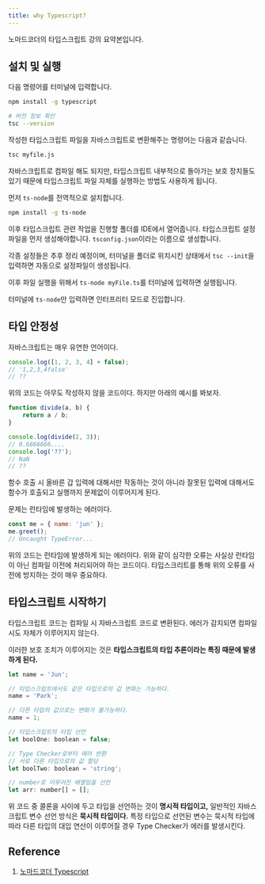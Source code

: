 ```yaml
---
title: why Typescript?
---
```


노마드코더의 타입스크립트 강의 요약본입니다.

## 설치 및 실행

다음 명령어를 터미널에 입력합니다.

```sh
npm install -g typescript

# 버전 정보 확인
tsc --version
```

작성한 타입스크립트 파일을 자바스크립트로 변환해주는 명령어는 다음과 같습니다.

```sh
tsc myfile.js
```

자바스크립트로 컴파일 해도 되지만, 타입스크립트 내부적으로 돌아가는 보호 장치들도 있기 때문에 타입스크립트 파일 자체를 실행하는 방법도 사용하게 됩니다.

먼저 `ts-node`를 전역적으로 설치합니다.

```sh
npm install -g ts-node
```

이후 타입스크립트 관련 작업을 진행할 폴더를 IDE에서 열어줍니다. 타입스크립트 설정파일을 먼저 생성해야합니다. `tsconfig.json`이라는 이름으로 생성합니다.

각종 설정들은 추후 정리 예정이며, 터미널을 폴더로 위치시킨 상태에서 `tsc --init`을 입력하면 자동으로 설정파일이 생성됩니다.

이후 파일 실행을 위해서 `ts-node myFile.ts`를 터미널에 입력하면 실행됩니다.

터미널에 `ts-node`만 입력하면 인터프리터 모드로 진입합니다.

## 타입 안정성

자바스크립트는 매우 유연한 언어이다.

```javascript
console.log([1, 2, 3, 4] + false);
// '1,2,3,4false'
// ??
```

위의 코드는 아무도 작성하지 않을 코드이다. 하지만 아래의 예시를 봐보자.

```javascript
function divide(a, b) {
    return a / b;
}

console.log(divide(2, 3));
// 0.6666666....
console.log('??');
// NaN
// ??
```

함수 호출 시 올바른 갑 입력에 대해서만 작동하는 것이 아니라 잘못된 입력에 대해서도 함수가 호출되고 실행까지 문제없이 이루어지게 된다.

문제는 런타임에 발생하는 에러이다.

```javascript
const me = { name: 'jun' };
me.greet();
// Uncaught TypeError...
```

위의 코드는 런타임에 발생하게 되는 에러이다. 위와 같이 심각한 오류는 사실상 런타임이 아닌 컴파일 이전에 처리되어야 하는 코드이다. 타입스크리트를 통해 위의 오류를 사전에 방지하는 것이 매우 중요하다.

## 타입스크립트 시작하기

타입스크립트 코드는 컴파일 시 자바스크립트 코드로 변환된다. 에러가 감지되면 컴파일 시도 자체가 이루어지지 않는다.

이러한 보호 조치가 이루어지는 것은 **타입스크립트의 타입 추론이라는 특징 때문에 발생하게 된다.**

```javascript
let name = 'Jun';

// 타입스크립트에서도 같은 타입으로의 값 변화는 가능하다.
name = 'Park';

// 다른 타입의 값으로는 변화가 불가능하다.
name = 1;

// 타입스크립트의 타입 선언
let boolOne: boolean = false;

// Type Checker로부터 에러 반환
// 서로 다른 타입으로의 값 할당
let boolTwo: boolean = 'string';

// number로 이루어진 배열임을 선언
let arr: number[] = [];
```

위 코드 중 콜론을 사이에 두고 타입을 선언하는 것이 **명시적 타입이고,** 일반적인 자바스크립트 변수 선언 방식은 **묵시적 타입이다.** 특정 타입으로 선언된 변수는 묵시적 타입에 따라 다른 타입의 대입 연산이 이루어질 경우 Type Checker가 에러를 발생시킨다.

## Reference

1. [노마드코더 Typescript](https://nomadcoders.co/typescript-for-beginners/lobby)

